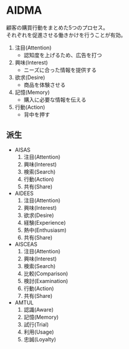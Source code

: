 # AIDMA

顧客の購買行動をまとめた5つのプロセス。  
それぞれを促進させる働きかけを行うことが有効。

1. 注目(Attention)
    - 認知度を上げるため、広告を打つ
2. 興味(Interest)
    - ニーズに合った情報を提供する
3. 欲求(Desire)
    - 商品を体験させる
4. 記憶(Memory)
    - 購入に必要な情報を伝える
5. 行動(Action)
    - 背中を押す

## 派生
- AISAS
    1. 注目(Attention)
    2. 興味(Interest)
    3. 検索(Search)
    4. 行動(Action)
    5. 共有(Share)
- AIDEES
    1. 注目(Attention)
    2. 興味(Interest)
    3. 欲求(Desire)
    4. 経験(Experience)
    5. 熱中(Enthusiasm)
    6. 共有(Share)
- AISCEAS
    1. 注目(Attention)
    2. 興味(Interest)
    3. 検索(Search)
    4. 比較(Comparison)
    5. 検討(Examination)
    6. 行動(Action)
    7. 共有(Share)
- AMTUL
    1. 認識(Aware)
    2. 記憶(Memory)
    3. 試行(Trial)
    4. 利用(Usage)
    5. 忠誠(Loyalty)
